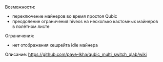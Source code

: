 Возможности:

* переключение майнеров во время простоя Qubic
* преодоление ограничения hiveos на несколько кастомных майнеров в полётном листе

Ограничения:

* нет отображения хешрейта idle майнера


Описание: https://github.com/pave-lkha/qubic_multi_switch_qlab/wiki
